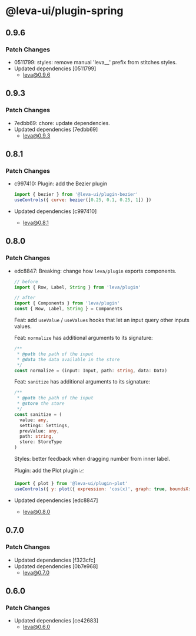 # @leva-ui/plugin-spring

## 0.9.6

### Patch Changes

- 0511799: styles: remove manual 'leva\_\_' prefix from stitches styles.
- Updated dependencies [0511799]
  - leva@0.9.6

## 0.9.3

### Patch Changes

- 7edbb69: chore: update dependencies.
- Updated dependencies [7edbb69]
  - leva@0.9.3

## 0.8.1

### Patch Changes

- c997410: Plugin: add the Bezier plugin

  ```js
  import { bezier } from '@leva-ui/plugin-bezier'
  useControls({ curve: bezier([0.25, 0.1, 0.25, 1]) })
  ```

- Updated dependencies [c997410]
  - leva@0.8.1

## 0.8.0

### Patch Changes

- edc8847: Breaking: change how `leva/plugin` exports components.

  ```jsx
  // before
  import { Row, Label, String } from 'leva/plugin'

  // after
  import { Components } from 'leva/plugin'
  const { Row, Label, String } = Components
  ```

  Feat: add `useValue` / `useValues` hooks that let an input query other inputs values.

  Feat: `normalize` has additional arguments to its signature:

  ```ts
  /**
   * @path the path of the input
   * @data the data available in the store
   */
  const normalize = (input: Input, path: string, data: Data)
  ```

  Feat: `sanitize` has additional arguments to its signature:

  ```ts
  /**
   * @path the path of the input
   * @store the store
   */
  const sanitize = (
    value: any,
    settings: Settings,
    prevValue: any,
    path: string,
    store: StoreType
  )
  ```

  Styles: better feedback when dragging number from inner label.

  Plugin: add the Plot plugin 📈

  ```js
  import { plot } from '@leva-ui/plugin-plot'
  useControls({ y: plot({ expression: 'cos(x)', graph: true, boundsX: [-10, 10], boundsY: [0, 100] }) })
  ```

- Updated dependencies [edc8847]
  - leva@0.8.0

## 0.7.0

### Patch Changes

- Updated dependencies [f323cfc]
- Updated dependencies [0b7e968]
  - leva@0.7.0

## 0.6.0

### Patch Changes

- Updated dependencies [ce42683]
  - leva@0.6.0
